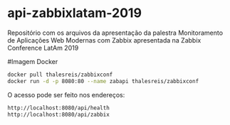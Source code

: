 # api-zabbixlatam-2019
Repositório com os arquivos da apresentação da palestra Monitoramento de Aplicações Web Modernas com Zabbix apresentada na Zabbix Conference LatAm 2019

#Imagem Docker
```sh
docker pull thalesreis/zabbixconf
docker run -d -p 8080:80 --name zabapi thalesreis/zabbixconf
```

O acesso pode ser feito nos endereços:
```sh
http://localhost:8080/api/health
http://localhost:8080/api/zabbix
```
